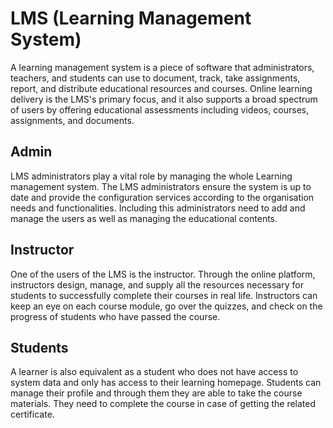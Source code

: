 # LMS (Learning Management System)

A learning management system is a piece of software that administrators, teachers, and students can use to document, track, take assignments, report, and distribute educational resources and courses. Online learning delivery is the LMS's primary focus, and it also supports a broad spectrum of users by offering educational assessments including videos, courses, assignments, and documents.


## Admin

LMS administrators play a vital role by managing the whole Learning management system. The LMS administrators ensure the system is up to date and provide the configuration services according to the organisation needs and functionalities. Including this administrators need to add and manage the users as well as managing the educational contents.


## Instructor

One of the users of the LMS is the instructor. Through the online platform, instructors design, manage, and supply all the resources necessary for students to successfully complete their courses in real life. Instructors can keep an eye on each course module, go over the quizzes, and check on the progress of students who have passed the course.


## Students
A learner is also equivalent as a student who does not have access to system data and only has access to their learning homepage. Students can manage their profile and through them they are able to take the course materials. They need to complete the course in case of getting the related certificate.

